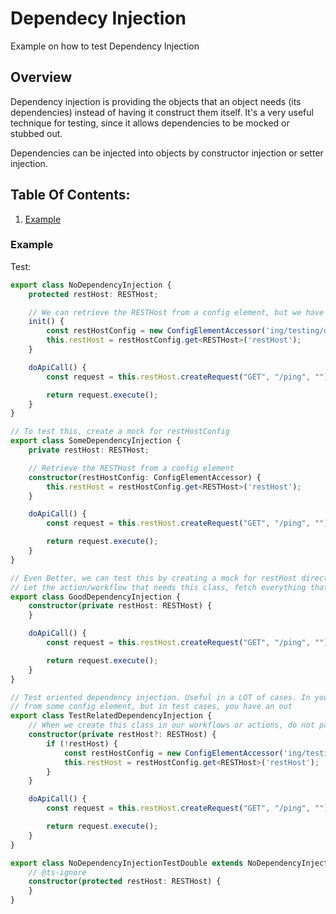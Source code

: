 # Dependecy Injection
Example on how to test Dependency Injection

## Overview
Dependency injection is providing the objects that an object needs (its dependencies) instead of having it construct them itself. It's a very useful technique for testing, since it allows dependencies to be mocked or stubbed out.

Dependencies can be injected into objects by constructor injection or setter injection.

## Table Of Contents:
1. [Example](#example)

### Example

Test:
~~~typescript
export class NoDependencyInjection {
	protected restHost: RESTHost;

	// We can retrieve the RESTHost from a config element, but we have no way of creating mocks/spies/expectations
	init() {
		const restHostConfig = new ConfigElementAccessor('ing/testing/dependencyInjectionRestHost');
		this.restHost = restHostConfig.get<RESTHost>('restHost');
	}

	doApiCall() {
		const request = this.restHost.createRequest("GET", "/ping", "");

		return request.execute();
	}
}

// To test this, create a mock for restHostConfig
export class SomeDependencyInjection {
	private restHost: RESTHost;

	// Retrieve the RESTHost from a config element
	constructor(restHostConfig: ConfigElementAccessor) {
		this.restHost = restHostConfig.get<RESTHost>('restHost');
	}

	doApiCall() {
		const request = this.restHost.createRequest("GET", "/ping", "");

		return request.execute();
	}
}

// Even Better, we can test this by creating a mock for restHost directly, always delegate logic to the parent, not the child!
// Let the action/workflow that needs this class, fetch everything that is needed.
export class GoodDependencyInjection {
	constructor(private restHost: RESTHost) {
	}

	doApiCall() {
		const request = this.restHost.createRequest("GET", "/ping", "");

		return request.execute();
	}
}

// Test oriented dependency injection. Useful in a LOT of cases. In your normal execution, you want to retrieve the value
// from some config element, but in test cases, you have an out
export class TestRelatedDependencyInjection {
	// When we create this class in our workflows or actions, do not pass a parameter, but when writing tests, create a mocked restHost
	constructor(private restHost?: RESTHost) {
		if (!restHost) {
			const restHostConfig = new ConfigElementAccessor('ing/testing/dependencyInjectionRestHost');
			this.restHost = restHostConfig.get<RESTHost>('restHost');
		}
	}

	doApiCall() {
		const request = this.restHost.createRequest("GET", "/ping", "");

		return request.execute();
	}
}

export class NoDependencyInjectionTestDouble extends NoDependencyInjection {
	// @ts-ignore
	constructor(protected restHost: RESTHost) {
	}
}


~~~
